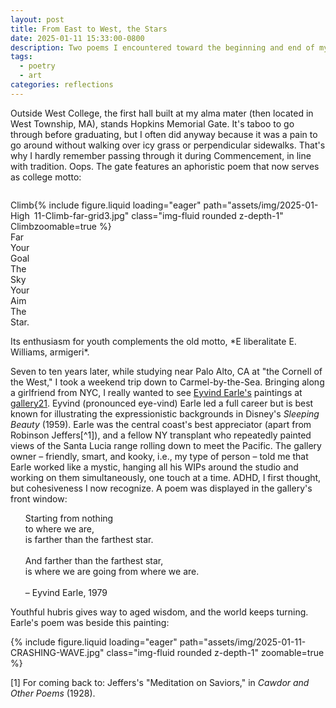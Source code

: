 ```yaml
---
layout: post
title: From East to West, the Stars
date: 2025-01-11 15:33:00-0800
description: Two poems I encountered toward the beginning and end of my formal education make for a humbling arc.
tags:
  - poetry
  - art
categories: reflections
---
```

Outside West College, the first hall built at my alma mater (then located in West Township, MA), stands Hopkins Memorial Gate. It's taboo to go through before graduating, but I often did anyway because it was a pain to go around without walking over icy grass or perpendicular sidewalks. That's why I hardly remember passing through it during Commencement, in line with tradition. Oops. The gate features an aphoristic poem that now serves as college motto:
<div style="display: flex; justify-content: space-between;">
<div class="col-sm-6">

Climb High<br>
Climb Far<br>
Your Goal<br>
The Sky<br>
Your Aim<br>
The Star.

</div>
<div class="col-sm-6">

{% include figure.liquid loading="eager" path="assets/img/2025-01-11-Climb-far-grid3.jpg" class="img-fluid rounded z-depth-1" zoomable=true %}

</div>
</div>
Its enthusiasm for youth complements the old motto, *E liberalitate E. Williams, armigeri*.

Seven to ten years later, while studying near Palo Alto, CA at "the Cornell of the West," I took a weekend trip down to Carmel-by-the-Sea. Bringing along a girlfriend from NYC, I really wanted to see [Eyvind Earle's](https://en.wikipedia.org/wiki/Eyvind_Earle) paintings at [gallery21](https://gallery21.com/). Eyvind (pronounced eye-vind) Earle led a full career but is best known for illustrating the expressionistic backgrounds in Disney's *Sleeping Beauty* (1959). Earle was the central coast's best appreciator (apart from Robinson Jeffers[^1]), and a fellow NY transplant who repeatedly painted views of the Santa Lucia range rolling down to meet the Pacific. The gallery owner – friendly, smart, and kooky, i.e., my type of person – told me that Earle worked like a mystic, hanging all his WIPs around the studio and working on them simultaneously, one touch at a time. ADHD, I first thought, but cohesiveness I now recognize. A poem was displayed in the gallery's front window:
<ul>

Starting from nothing <br>
to where we are,<br>
is farther than the farthest star.<br><br>
And farther than the farthest star,<br>
is where we are going from where we are.<br><br>
– Eyvind Earle, 1979

</ul>
Youthful hubris gives way to aged wisdom, and the world keeps turning. Earle's poem was beside this painting:

{% include figure.liquid loading="eager" path="assets/img/2025-01-11-CRASHING-WAVE.jpg" class="img-fluid rounded z-depth-1" zoomable=true %}

[1] For coming back to: Jeffers's "Meditation on Saviors," in *Cawdor and Other Poems* (1928).